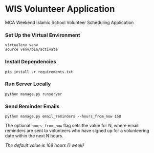 # WIS Volunteer Application
MCA Weekend Islamic School Volunteer Scheduling Application


### Set Up the Virtual Environment
    virtualenv venv
    source venv/bin/activate

### Install Dependencies
    pip install -r requirements.txt

### Run Server Locally
    python manage.py runserver

### Send Reminder Emails
    python manage.py email_reminders --hours_from_now 168
The optional `hours_from_now` flag sets the value for N, where email reminders 
are sent to volunteers who have signed up for a volunteering date within the 
next N hours.

_The default value is 168 hours (1 week)_

